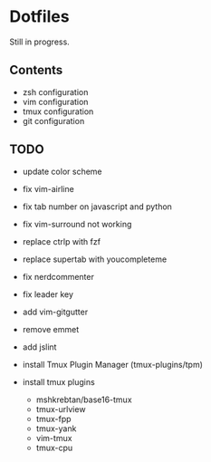 # Dotfiles

Still in progress.

## Contents

+ zsh configuration
+ vim configuration
+ tmux configuration
+ git configuration


## TODO

- update color scheme
- fix vim-airline
- fix tab number on javascript and python
- fix vim-surround not working
- replace ctrlp with fzf
- replace supertab with youcompleteme
- fix nerdcommenter
- fix leader key
- add vim-gitgutter
- remove emmet
- add jslint

- install Tmux Plugin Manager (tmux-plugins/tpm)
- install tmux plugins
    - mshkrebtan/base16-tmux
    - tmux-urlview
    - tmux-fpp
    - tmux-yank
    - vim-tmux
    - tmux-cpu
